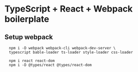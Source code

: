 # TypeScript + React + Webpack boilerplate




## Setup webpack
```
  npm i -D webpack webpack-cli webpack-dev-server \
  typescript bable-loader ts-loader style-loader css-loader

  npm i react react-dom
  npm i -D @types/react @types/react-dom
```
